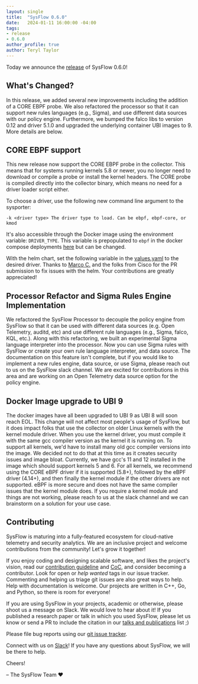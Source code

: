 ```yaml
---
layout: single
title:  "SysFlow 0.6.0"
date:   2024-01-11 16:00:00 -04:00
tags:
- release
- 0.6.0
author_profile: true
author: Teryl Taylor
---
```


Today we announce the [release](https://github.com/orgs/sysflow-telemetry/projects/2) of SysFlow 0.6.0!

## What's Changed?

In this release, we added several new improvements including the addition of a CORE EBPF probe.  We also refactored the processor so that it can support new rules languages (e.g., Sigma), and use different data sources with our policy engine.   Furthermore, we bumped the falco libs to version 0.12 and driver 5.1.0 and upgraded the underlying container UBI images to 9.   More details are below.

## CORE EBPF support

This new release now support the CORE EBPF probe in the collector.  This means that for systems running kernels 5.8 or newer, you no longer need to download or compile a probe or install the kernel headers.  The CORE probe is compiled directly into the collector binary, which means no need for a driver loader script either.

To choose a driver, use the following new command line argument to the sysporter:

`-k <driver type> The driver type to load. Can be ebpf, ebpf-core, or kmod`    

It's also accessible through the Docker image using the environment variable: `DRIVER_TYPE`.  This variable is prepopulated to `ebpf` in the docker compose deployments [here](https://github.com/sysflow-telemetry/sf-deployments/blob/master/docker/config/.env.collector) but can be changed.   

With the helm chart, set the following variable in the [values.yaml](https://github.com/sysflow-telemetry/sf-deployments/blob/e146752b31398a54876571ecd34843b03c4518ac/helm/charts/sf-chart/values.yaml#L114) to the desired driver. Thanks to [Marco C.](https://github.com/Marcondiro) and the folks from Cisco for the PR submission to fix issues with the helm.  Your contributions are greatly appreciated!


## Processor Refactor and Sigma Rules Engine Implementation

We refactored the SysFlow Processor to decouple the policy engine from SysFlow so that it can be used with different data sources (e.g. Open Telemetry, auditd, etc) and use different rule languages (e.g., Sigma, falco, KQL, etc.).  Along with this refactoring, we built an experimental Sigma language interpreter into the processor.   Now you can use Sigma rules with SysFlow or create your own rule language interpreter, and data source.   The documentation on this feature isn't complete, but if you would like to implement a new rules engine, data source, or use Sigma, please reach out to us on the SysFlow slack channel.  We are excited for contributions in this area and are working on an Open Telemetry
data source option for the policy engine.  

## Docker Image upgrade to UBI 9

The docker images have all been upgraded to UBI 9 as UBI 8 will soon reach EOL.   This change will not affect most people's usage of SysFlow, but it does impact folks that use the collector on older Linux kernels with the kernel module driver.  When you use the kernel driver, you must compile it with the same gcc compiler version as the kernel it is running on.  To support all kernels, we'd have to install many old gcc compiler versions into the image.  We decided not to do that at this time as it creates security issues and image bloat.  Currently, we have gcc's 11 and 12 installed in the image which should support kernels 5 and 6.   For all kernels, we recommend using the CORE eBPF driver if it is supported (5.8+), followed by the eBPF driver (4.14+), and then finally the kernel module if the other drivers are not supported.  eBPF is more secure and does not have the same compiler issues that the kernel module does. If you require a kernel module and things are not working, please reach to us at the slack channel and we can brainstorm on a solution for your use case.



## Contributing

SysFlow is maturing into a fully-featured ecosystem for cloud-native telemetry and security analytics. We are an inclusive project and welcome contributions from the community! Let's grow it together!

If you enjoy coding and designing scalable software, and likes the project's vision, read our [contribution guideline](https://sysflow.readthedocs.io/en/latest/contributing.html) and [CoC](https://sysflow.readthedocs.io/en/latest/coc.html#), and consider becoming a contributor. Look for open or _help wanted_ tags in our issue tracker. Commenting and helping us triage git issues are also great ways to help. Help with documentation is welcome. Our projects are written in C++, Go, and Python, so there is room for everyone!

If you are using SysFlow in your projects, academic or otherwise, please shoot us a message on Slack. We would love to hear about it! If you published a research paper or talk in which you used SysFlow, please let us know or send a PR to include the citation in our [talks and publications](https://sysflow.readthedocs.io/en/latest/publications.html) list ;)

Please file bug reports using our [git issue tracker](https://github.com/sysflow-telemetry/sysflow/issues).

Connect with us on [Slack](https://join.slack.com/t/sysflow-telemetry/shared_invite/enQtODA5OTA3NjE0MTAzLTlkMGJlZDQzYTc3MzhjMzUwNDExNmYyNWY0NWIwODNjYmRhYWEwNGU0ZmFkNGQ2NzVmYjYxMWFjYTM1MzA5YWQ)! If you have any questions about SysFlow, we will be there to help.

Cheers!

&ndash; The SysFlow Team &#9829;

